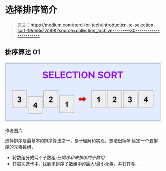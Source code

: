 # 选择排序简介

> 原文：<https://medium.com/nerd-for-tech/introduction-to-selection-sort-19de8e72c89f?source=collection_archive---------30----------------------->

## 排序算法 01

![](img/e4ce713b3c1e0e21a90dc5fa1d4b69ee.png)

作者图片

选择排序是最基本的排序算法之一，易于理解和实现。想法很简单:给定一个要排序的元素数组，

*   将数组分成两个子数组:*已排序和未排序的子数组*
*   在每次迭代中，找到未排序子数组中的最大/最小元素，并将其与…
